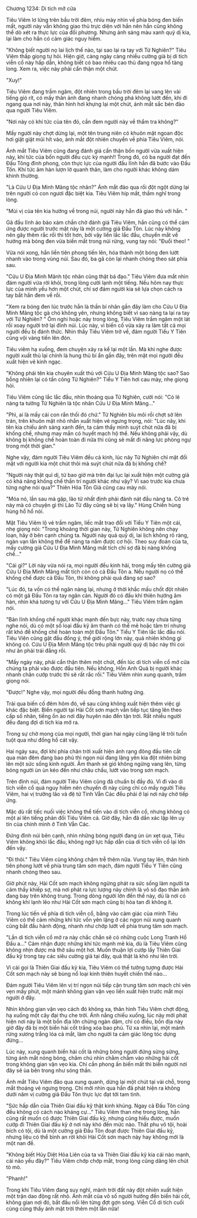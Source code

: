 




Chương 1234: Di tích mở cửa


Tiêu Viêm lơ lửng trên bầu trời đêm, nhíu mày nhìn về phía bóng đen biến mất, người này vẫn không giao thủ trực diện với hắn nên hắn cũng không thể dò xét ra thực lực của đối phương. Nhưng ánh sáng màu xanh quỷ dị kia, lại làm cho hắn có cảm giác nguy hiểm.

"Không biết người nọ lai lịch thế nào, tại sao lại ra tay với Tử Nghiên?" Tiêu Viêm thấp giọng tự hỏi. Hiện giờ, càng ngày càng nhiều cường giả bị di tích viễn cổ này hấp dẫn, không biết có bao nhiêu cao thủ đang ngọa hổ tàng long. Xem ra, việc này phải cẩn thận một chút.

"Xuy!"

Tiêu Viêm đang trầm ngâm, đột nhiên trong bầu trời đêm lại vang lên vài tiếng gió rít, có mấy thân ảnh đang nhanh chóng phá không lướt đến, khi đi ngang qua nơi này, thân hình hơi khựng lại một chút, ánh mắt sắc bén đảo qua người Tiêu Viêm.

"Nơi này có khí tức của tên đó, cần đem người này về thẩm tra không?"

Mấy người này chợt dừng lại, một tên trung niên có khuôn mặt ngoan độc hơi giật giật mũi hít vào, ánh mắt đột nhiên chuyển về phía Tiêu Viêm, nói.

Ánh mắt Tiêu Viêm cũng đang đánh giá cẩn thận bốn người vừa xuất hiện này, khí tức của bốn người đều cực kỳ mạnh!! Trong đó, có ba người đạt đến Đấu Tông đỉnh phong, còn thực lực của người đầu lĩnh hẳn đã bước vào Đấu Tốn. Khí tức âm hàn lượn lờ quanh thân, làm cho người khác không dám khinh thường.

"Là Cửu U Địa Minh Mãng tộc nhân?" Ánh mắt đảo qua rồi đột ngột dừng lại trên người có con ngươi đặc biệt kia. Tiêu Viêm híp mắt, thầm nghĩ trong lòng.

"Mùi vị của tên kia hướng về trong núi, người này hẳn đã giao thủ với hắn. "

Gã đầu lĩnh áo bào xám chần chờ đánh giá Tiêu Viêm, hắn cũng có thể cảm ứng được người trước mặt này là một cường giả Đấu Tôn. Lúc này không nên gây thêm rắc rối thì tốt hơn, bởi vậy liền lắc lắc đầu, chuyển mắt về hướng mà bóng đen vừa biến mất trong núi rừng, vung tay nói: "Đuổi theo! "

Vừa nói xong, hắn liền tiên phong tiến lên, hóa thành một bóng đen lướt nhanh vào trong vùng núi. Sau đó, ba gã còn lại nhanh chóng theo sát phía sau.

"Cửu U Địa Minh Mãnh tộc nhân cũng thật bá đạo." Tiêu Viêm đưa mắt nhìn đám người vừa rời khỏi, trong lòng cười lạnh một tiếng. Nếu hôm nay thực lực của mình yếu hơn một chút, chỉ sợ đám người kia sẽ lựa chọn cách ra tay bắt hắn đem về rồi.

"Xem ra bóng đen lúc trước hẳn là thần bí nhân gần đây làm cho Cửu U Địa Minh Mãng tộc gà chó không yên, nhưng không biết vì sao nàng ta lại ra tay với Tử Nghiên? " Ôm nghi hoặc này trong lòng, Tiêu Viêm trầm ngâm một lát rồi xoay người trở lại đỉnh núi. Lúc này, vì biến cố vừa xảy ra làm tất cả mọi người đều bị đánh thức. Nhìn thấy Tiêu Viêm trở về, đám người Tiểu Y Tiên cũng vội vàng tiến lên đón.

Tiêu viêm hạ xuống, đem chuyện xảy ra kể lại một lần. Mà khi nghe được người xuất thủ lại chính là hung thủ bí ẩn gần đây, trên mặt mọi người đều xuất hiện vẻ kinh ngạc.

"Không phải tên kia chuyên xuất thủ với Cửu U Địa Minh Mãng tộc sao? Sao bỗng nhiên lại có tấn công Tử Nghiên?" Tiểu Y Tiên hơi cau mày, nhẹ giọng hỏi.

Tiêu Viêm cũng lắc lắc đầu, nhìn thoáng qua Tử Nghiên, cười nói: "Có lẽ nàng ta tưởng Tử Nghiên là tộc nhân Cửu U Địa Minh Mãng…"

"Phì, ai là mấy cái con rắn thối đó chứ." Tử Nghiên bĩu môi rồi chợt sờ lên trán, trên khuôn mặt nhỏ nhắn xuất hiện vẻ ngưng trọng, nói: "Lúc nãy, khi tên kia chiếu ánh sáng xanh đến, ta cảm thấy mình suýt chút nữa đã bị khống chế, nhưng may mắn có huyết mạch hộ thể. Nếu không phải vậy, dù không bị khống chế hoàn toàn đi nữa thì cũng sẽ mất đi năng lực phòng ngự trong một thời gian."

Nghe vậy, đám người Tiêu Viêm đều cả kinh, lúc nãy Tử Nghiên chỉ mặt đối mặt với người kia một chút thôi mà suýt chút nữa đã bị khống chế?

"Người này thật quỉ dị, từ bao giờ mà trên đại lục lại xuất hiện một cường giả có khả năng khống chế thần trí người khác như vậy? Vì sao trước kia chưa từng nghe nói qua?" Thiên Hỏa Tôn Giả cũng cau mày nói.

"Móa nó, lần sau mà gặp, lão tử nhất định phải đánh nát đầu nàng ta. Cô trẻ này mà có chuyện gì thì Lão Tử đây cũng sẽ bị vạ lây." Hùng Chiến hùng hùng hổ hổ nói.

Mặt Tiêu Viêm lộ vẻ trầm ngâm, liếc mắt trao đổi với Tiểu Y Tiên một cái, nhẹ giọng nói: "Trong khoảng thời gian này, Tử Nghiên không nên chạy loạn, hãy ở bên cạnh chúng ta. Người này quá quỷ dị, lai lịch không rõ ràng, ngàn vạn lần không thể để nàng ta nắm được cơ hội. Theo suy đoán của ta, mấy cường giả Cửu U Địa Minh Mãng mất tích chỉ sợ đã bị nàng khống chế…"

"Cái gì?" Lời này vừa nói ra, mọi người đều kinh hãi, trong mấy tên cường giả Cửu U Địa Minh Mãng mất tích còn có cả Đấu Tôn a. Nếu người nọ có thể khống chế được cả Đấu Tôn, thì không phải quá đáng sợ sao?

"Lúc đó, ta vốn có thể ngăn nàng lại, nhưng ở thời khắc mấu chốt đột nhiên có một gã Đấu Tôn ra tay ngăn cản. Người đó có đấu khí thiên hướng âm hàn, nhìn khá tương tự với Cửu U Địa Minh Mãng…" Tiêu Viêm trầm ngâm nói.

"Bản lĩnh khống chế người khác mạnh đến bực này, trước nay chưa từng nghe nói, dù có một số loại đấu kỹ âm thanh có thể mê hoặc tâm trí nhưng rất khó để khống chế hoàn toàn một Đấu Tôn." Tiểu Y Tiên lắc lắc đầu nói. Tiêu Viên cũng gật đầu đồng ý, thế giới rộng lớn này, quả nhiên không gì không có. Cửu U Địa Minh Mãng tộc trêu phải người quỷ dị bậc này thì coi như ăn phải trái đắng rồi.

"Mấy ngày này, phải cẩn thận thêm một chút, đến lúc di tích viễn cổ mở cửa chúng ta phải vào được đầu tiên. Nếu không, Hồn Anh Quả bị người khác nhanh chân cướp trước thì sẽ rất rắc rối." Tiêu Viêm nhìn xung quanh, trầm giọng nói.

"Được!" Nghe vậy, mọi người đều đồng thanh hưởng ứng.

Trải qua biến cố đêm hôm đó, về sau cũng không xuất hiện thêm việc gì khác đặc biệt. Biển người tại Hài Cốt sơn mạch vẫn tiếp tục tăng lên theo cấp số nhân, tiếng ồn ào nơi đây huyên náo đến tận trời. Rất nhiều người đều đang đợi di tích kia mở ra.

Trong sự chờ mong của mọi người, thời gian hai ngày cũng lặng lẽ trôi tuồn tuột qua như đồng hồ cát vậy.

Hai ngày sau, đợi khi phía chân trời xuất hiện ánh rạng đông đầu tiên cắt qua màn đêm đang bao phủ thì ngọn núi đang lặng yên kia đột nhiên bừng lên một sức sống kinh người. Âm thanh xé gió không ngừng vang lên, từng bóng người ùn ùn kéo đến như châu chấu, lướt vào trong sơn mạch.

Trên đỉnh núi, đám người Tiêu Viêm cũng đã chuẩn bị đầy đủ. Vì đi vào di tích viễn cổ quá nguy hiểm nên chuyến đi này cũng chỉ có mấy người Tiêu Viêm, hai vị trưởng lão và đệ tử Tinh Vẫn Các đều phải ở lại nơi này chờ tiếp ứng.

Mặc dù rất tiếc nuối việc không thể tiến vào di tích viễn cổ, nhưng không có một ai lên tiếng phản đối Tiêu Viêm cả. Giờ đây, hắn đã dần xác lập lên uy tín của chính mình ở Tinh Vẫn Các.

Đứng đỉnh núi bên cạnh, nhìn những bóng người đang ùn ùn xẹt qua, Tiêu Viêm không khỏi lắc đầu, không ngờ lực hấp dẫn của di tích viễn cổ lại lớn đến vậy.

"Đi thôi." Tiêu Viêm cũng không chậm trễ thêm nữa. Vung tay lên, thân hình tiên phong lướt về phía trung tâm sơn mạch, đám người Tiểu Y Tiên cũng nhanh chóng theo sau.

Giờ phút này, Hài Cốt sơn mạch không ngừng phát ra sức sống làm người ta cảm thấy khiếp sợ, mà nơi phát ra lực lượng này chính là vô số đạo thân ảnh đang bay trên không trung. Trong dòng người lớn đến thế này, dù là nơi có không khí lạnh lẽo như Hài Cốt sơn mạch cũng bị hòa tan đi không ít.

Trong lúc tiến về phía di tích viễn cổ, bằng vào cảm giác của mình Tiêu Viêm có thể cảm những khí tức vốn yên lặng ở các ngọn núi xung quanh cũng bắt đầu hành động, nhanh như chớp lướt về phía trung tâm sơn mạch.

"Lần di tích viễn cổ mở ra này chắc chắn sẽ có những cuộc Long Tranh Hổ Đấu a…" Cảm nhận được những khí tức mạnh mẽ kia, dù là Tiêu Viêm cũng không nhịn được mà thở sâu một hơi. Muốn thuận lợi cướp lấy Thiên Giai đấu kỹ trong tay các siêu cường giả tại đây, quả thật là khó như lên trời.

Vì cái gọi là Thiên Giai đấu kỹ kia, Tiêu Viêm có thể tưởng tượng được Hài Cốt sơn mạch này sẽ bùng nổ loại kinh thiên huyết chiến thế nào…

Đám người Tiêu Viêm lên vị trí ngọn núi tiếp cận trung tâm sơn mạch chỉ vẻn vẹn mấy phút, một mảnh không gian vặn vẹo liền xuất hiện trước mắt mọi người ở đây.

Nhìn không gian vặn vẹo cách đó không xa, thân hình Tiêu Viêm chợt động, hạ xuống một cây đại thụ che trời. Ánh nắng chiếu xuống, lúc này mới phát hiện nơi này là một bồn địa lớn chừng ngàn dặm, chỉ có điều, bồn địa này giờ đây đã bị một biển hài cốt trắng xóa bao phủ. Từ xa nhìn lại, một mảnh rừng xương trắng lóa cả mắt, làm cho người ta cảm giác lông tóc dựng đứng…

Lúc này, xung quanh biển hài cốt là những bóng người đứng sừng sững, từng ánh mắt nóng bỏng, chăm chú nhìn chằm chằm vào những hài cốt trong không gian vặn vẹo kia. Chỉ cần phong ấn biến mất thì biển người nơi đây sẽ ùa bên trong như sóng thần.

Ánh mắt Tiêu Viêm đảo qua xung quanh, dừng lại một chút tại vài chỗ, trong mắt thoáng vẻ ngưng trọng. Chỉ mới nhìn qua hắn đã phát hiện ra không dưới năm vị cường giả Đấu Tôn thực lực đạt tới tam tinh.

"Sức hấp dẫn của Thiên Giai đấu kỹ thật kinh khủng. Ngay cả Đấu Tôn cũng đều không có cách nào kháng cự…" Tiêu Viêm than nhẹ trong lòng, hắn cũng rất muốn có được Thiên Giai đấu kỹ, nhưng cũng hiểu được, muốn cướp đi Thiên Giai đấu kỹ ở nơi này khó đến mức nào. Thất phu vô tội, hoài bích có tội, dù là một cường giả Đấu Tôn đoạt được Thiên Giai đấu kỹ, nhưng liệu có thể bình an rời khỏi Hài Cốt sơn mạch này hay không mới là một nan đề.

"Không biết Hủy Diệt Hỏa Liên của ta và Thiên Giai đấu kỹ kia cái nào mạnh, cái nào yếu đây?" Tiêu Viêm chớp chớp mắt, trong lòng cũng dâng lên chút tò mò.

"Phanh!"

Trong khi Tiêu Viêm đang suy nghĩ, mảnh trời đất này đột nhiên xuất hiện một trận dao động rất nhỏ. Ánh mắt của vô số người hướng đến biển hài cốt, không gian nơi đó, bắt đầu nổi lên từng đợt gợn sóng. Viễn Cổ di tích cuối cùng cũng thấy ánh mặt trời thêm một lần nữa!




